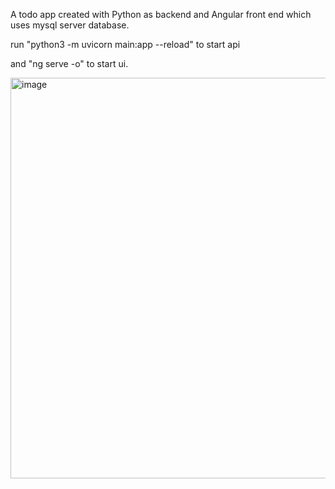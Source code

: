 A todo app created with Python as backend and Angular front end which uses mysql server database.

run "python3 -m uvicorn main:app --reload" to start api 

and "ng serve -o" to start ui.


<img width="641" alt="image" src="https://github.com/user-attachments/assets/5b4d5680-a1b7-4c74-9699-c5e538f863c8">

